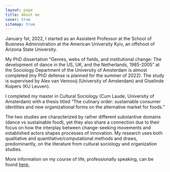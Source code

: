 ```yaml
---
layout: page
title: About me
cover: true
sitemap: true
---
```


<!-- ### Academically -->

January 1st, 2022, I started as an Assistent Professor at the School of Business Administration at the American University Kyiv, an offshoot of Arizona State University.

My PhD dissertation “Genres, webs of fields, and institutional change: The development of dance in the US, UK, and the Netherlands, 1985-2005” at the Sociology Department of the University of Amsterdam is almost completed (my PhD defense is planned for the summer of 2022). The study is supervised by Alex van Venrooij (University of Amsterdam) and Giselinde Kuipers (KU Leuven).

I completed my master in Cultural Sociology (Cum Laude, University of Amsterdam) with a thesis titled “The culinary order: sustainable consumer identities and new organizational forms on the alternative market for foods.”

The two studies are characterized by rather different substantive domains (dance vs sustainable food), yet they also share a connection due to their focus on how the interplay between change-seeking movements and established actors shapes processes of innovation. My research uses both qualitative and quantitative/computational methods  and draws, predominantly, on the literature from cultural sociology and organization studies.

More information on my course of life, professionally speaking, can be found <a href="https://docs.google.com/document/d/1U6lHaLWWTi4LcnhhsNAz7gFv1Y5yDGyc/edit?usp=sharing&ouid=101386340941741845692&rtpof=true&sd=true" target="_blank">here.</a>

<!-- ### Personally

_What am I watching?_
> [Netflix's Feel Good](https://www.rottentomatoes.com/tv/feel_good/s01) (gay, addiction, British, humor).

_What am I reading?_
> [Harry Potter and the Chamber of Secrets](https://harrypotter.fandom.com/wiki/Harry_Potter_and_the_Chamber_of_Secrets#Chapter_1:_The_Worst_Birthday) (the wizard who needs no explaining).

_What am I listening to?_
> [Nice white parents](https://www.nytimes.com/2020/07/23/podcasts/nice-white-parents-serial.html) (podcast, morality, ethnography, 10/10). -->
